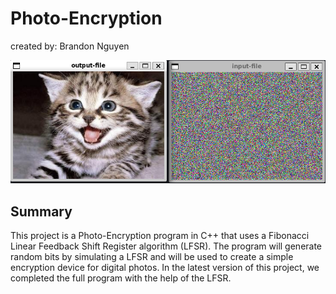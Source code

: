 # Photo-Encryption
 created by: Brandon Nguyen

![decode](decode.PNG)

## Summary

This project is a Photo-Encryption program in C++ that uses a Fibonacci Linear Feedback Shift Register algorithm (LFSR).
The program will generate random bits by simulating a LFSR and will be used to create a simple encryption device for digital photos. In the latest version of this project, we completed the full program with the help of the LFSR.